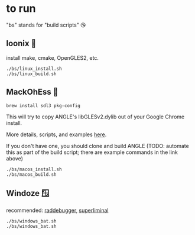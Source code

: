 # to run

"bs" stands for "build scripts" 😘

## loonix 🐧
install make, cmake, OpenGLES2, etc.
```
./bs/linux_install.sh
./bs/linux_build.sh
```

## MackOhEss 🍎
`brew install sdl3 pkg-config`

This will try to copy ANGLE's libGLESv2.dylib out of your Google Chrome install.

More details, scripts, and examples [here](https://github.com/erik-larsen/gles-for-mac).

If you don't have one, you should clone and build ANGLE (TODO: automate this as part of the build script; there are example commands in the link above)

```
./bs/macos_install.sh
./bs/macos_build.sh
```

## Windoze 🪟
recommended: [raddebugger](https://github.com/EpicGamesExt/raddebugger/), [superliminal](https://superluminal.eu/)
```
./bs/windows_bat.sh
./bs/windows_bat.sh
```
